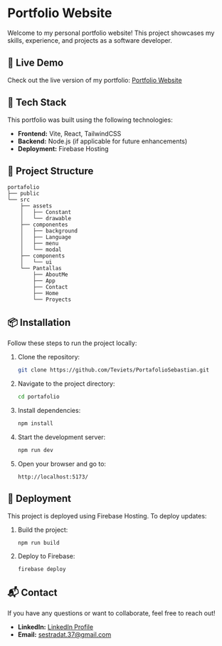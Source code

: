 # Portfolio Website

Welcome to my personal portfolio website! This project showcases my skills, experience, and projects as a software developer.

## 🔗 Live Demo
Check out the live version of my portfolio: [Portfolio Website](https://portafolio-bba7e.web.app/)

## 🚀 Tech Stack
This portfolio was built using the following technologies:
- **Frontend:** Vite, React, TailwindCSS
- **Backend:** Node.js (if applicable for future enhancements)
- **Deployment:** Firebase Hosting

## 📂 Project Structure
```
portafolio
├── public
└── src
    ├── assets
    │   ├── Constant
    │   └── drawable
    ├── componentes
    │   ├── background
    │   ├── Language
    │   ├── menu
    │   └── modal
    ├── components
    │   └── ui
    └── Pantallas
        ├── AboutMe
        ├── App
        ├── Contact
        ├── Home
        └── Proyects
```

## 📦 Installation
Follow these steps to run the project locally:

1. Clone the repository:
   ```bash
   git clone https://github.com/Teviets/PortafolioSebastian.git
   ```

2. Navigate to the project directory:
   ```bash
   cd portafolio
   ```

3. Install dependencies:
   ```bash
   npm install
   ```

4. Start the development server:
   ```bash
   npm run dev
   ```

5. Open your browser and go to:
   ```
   http://localhost:5173/
   ```

## 🚀 Deployment
This project is deployed using Firebase Hosting. To deploy updates:

1. Build the project:
   ```bash
   npm run build
   ```
2. Deploy to Firebase:
   ```bash
   firebase deploy
   ```

## 📬 Contact
If you have any questions or want to collaborate, feel free to reach out!

- **LinkedIn:** [LinkedIn Profile](https://www.linkedin.com/in/sebastian-estrada-0b73a0274/)
- **Email:** sestradat.37@gmail.com


